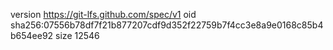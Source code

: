 version https://git-lfs.github.com/spec/v1
oid sha256:07556b78df7f21b877207cdf9d352f22759b7f4cc3e8a9e0168c85b4b654ee92
size 12546
